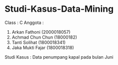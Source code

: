 # Studi-Kasus-Data-Mining
Class : C
Anggota : 
1. Arkan Fathoni (2000018057)
2. Achmad Chun Chun (18000182)
3. Tanti Solihat (1800018341)
4. Jaka Mukti Fajar (1800018318)

Studi Kasus : Data penumpang kapal pada bulan Juni

